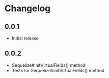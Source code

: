 # Changelog

## 0.0.1

* Initial release

## 0.0.2

* Sequelize#initVirtualFields() method
* Tests for Sequelize#initVirtualFields() method
